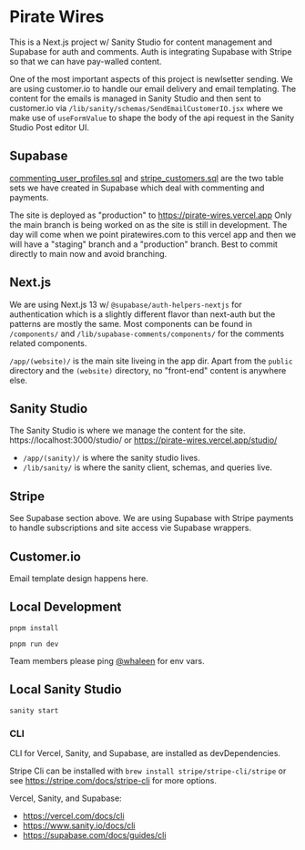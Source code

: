 # Pirate Wires

This is a Next.js project w/ Sanity Studio for content management and Supabase for auth and comments. Auth is integrating Supabase with Stripe so that we can have pay-walled content.

One of the most important aspects of this project is newlsetter sending. We are using customer.io to handle our email delivery and email templating. The content for the emails is managed in Sanity Studio and then sent to customer.io via `/lib/sanity/schemas/SendEmailCustomerIO.jsx` where we make use of `useFormValue` to shape the body of the api request in the Sanity Studio Post editor UI.

## Supabase

[commenting_user_profiles.sql](/pirate-wires/supabase/commenting_user_profiles.sql) and [stripe_customers.sql](/pirate-wires/supabase/stripe_customers.sql) are the two table sets we have created in Supabase which deal with commenting and payments.

The site is deployed as "production" to https://pirate-wires.vercel.app
Only the main branch is being worked on as the site is still in development. The day will come when we point piratewires.com to this vercel app and then we will have a "staging" branch and a "production" branch. Best to commit directly to main now and avoid branching.

## Next.js

We are using Next.js 13 w/ `@supabase/auth-helpers-nextjs` for authentication which is a slightly different flavor than next-auth but the patterns are mostly the same. Most components can be found in `/components/` and `/lib/supabase-comments/components/` for the comments related components.

`/app/(website)/` is the main site liveing in the app dir. Apart from the `public` directory and the `(website)` directory, no "front-end" content is anywhere else.

## Sanity Studio

The Sanity Studio is where we manage the content for the site. https://localhost:3000/studio/ or https://pirate-wires.vercel.app/studio/

- `/app/(sanity)/` is where the sanity studio lives.
- `/lib/sanity/` is where the sanity client, schemas, and queries live.

## Stripe

See Supabase section above. We are using Supabase with Stripe payments to handle subscriptions and site access vie Supabase wrappers.

## Customer.io

Email template design happens here.

## Local Development

`pnpm install`

`pnpm run dev`

Team members please ping [@whaleen](https://github.com/whaleen) for env vars.

## Local Sanity Studio

`sanity start`

### CLI

CLI for Vercel, Sanity, and Supabase, are installed as devDependencies.

Stripe Cli can be installed with `brew install stripe/stripe-cli/stripe` or see
https://stripe.com/docs/stripe-cli for more options.

Vercel, Sanity, and Supabase:

- https://vercel.com/docs/cli
- https://www.sanity.io/docs/cli
- https://supabase.com/docs/guides/cli
